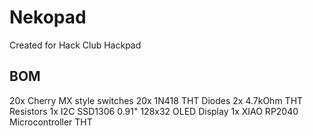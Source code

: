 # Nekopad
Created for Hack Club Hackpad
## BOM
20x Cherry MX style switches
20x 1N418 THT Diodes
2x 4.7kOhm THT Resistors
1x I2C SSD1306 0.91" 128x32 OLED Display
1x XIAO RP2040 Microcontroller THT
